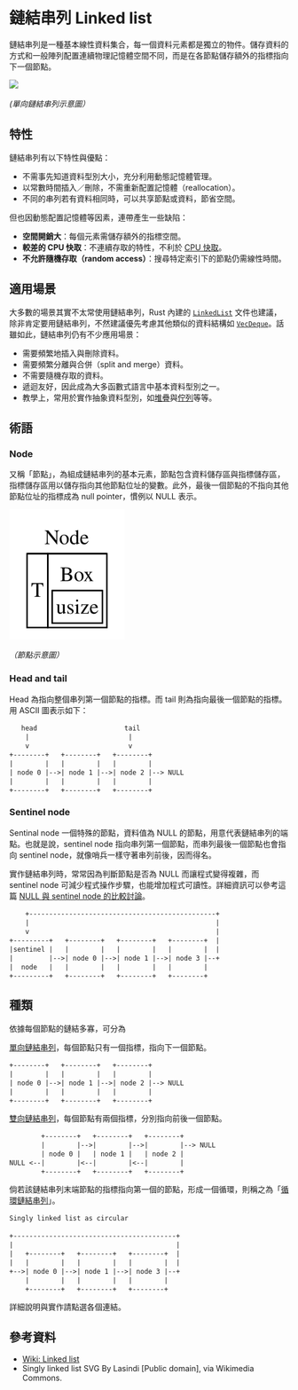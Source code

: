 # 鏈結串列 Linked list

鏈結串列是一種基本線性資料集合，每一個資料元素都是獨立的物件。儲存資料的方式和一般陣列配置連續物理記憶體空間不同，而是在各節點儲存額外的指標指向下一個節點。

![](https://upload.wikimedia.org/wikipedia/commons/thumb/6/6d/Singly-linked-list.svg/612px-Singly-linked-list.svg.png)

_(單向鏈結串列示意圖）_

## 特性

鏈結串列有以下特性與優點：

- 不需事先知道資料型別大小，充分利用動態記憶體管理。
- 以常數時間插入／刪除，不需重新配置記憶體（reallocation）。
- 不同的串列若有資料相同時，可以共享節點或資料，節省空間。

但也因動態配置記憶體等因素，連帶產生一些缺陷：

- **空間開銷大**：每個元素需儲存額外的指標空間。
- **較差的 CPU 快取**：不連續存取的特性，不利於 [CPU 快取][wiki-cpu-cache]。
- **不允許隨機存取（random access）**：搜尋特定索引下的節點仍需線性時間。

[wiki-cpu-cache]: https://en.wikipedia.org/wiki/CPU_cache

## 適用場景

大多數的場景其實不太常使用鏈結串列，Rust 內建的 [`LinkedList`][rust-linked-list] 文件也建議，除非肯定要用鏈結串列，不然建議優先考慮其他類似的資料結構如 [`VecDeque`][rust-vec-deque]。話雖如此，鏈結串列仍有不少應用場景：

- 需要頻繁地插入與刪除資料。
- 需要頻繁分離與合併（split and merge）資料。
- 不需要隨機存取的資料。
- 遞迴友好，因此成為大多函數式語言中基本資料型別之一。
- 教學上，常用於實作抽象資料型別，如[堆疊](../stack_queue/stack.md)與[佇列](../stack_queue/queue.md)等等。

[rust-linked-list]: https://doc.rust-lang.org/std/collections/struct.LinkedList.html
[rust-vec-deque]: https://doc.rust-lang.org/std/collections/vec_deque/struct.VecDeque.html

## 術語

### Node

又稱「節點」，為組成鏈結串列的基本元素，節點包含資料儲存區與指標儲存區，指標儲存區用以儲存指向其他節點位址的變數。此外，最後一個節點的不指向其他節點位址的指標成為 null pointer，慣例以 NULL 表示。

![node-box](node-box.svg)

_（節點示意圖）_

### Head and tail

Head 為指向整個串列第一個節點的指標。而 tail 則為指向最後一個節點的指標。用 ASCII 圖表示如下：

```
   head                      tail
    |                         |
    v                         v
+--------+   +--------+   +--------+
|        |   |        |   |        |
| node 0 |-->| node 1 |-->| node 2 |--> NULL
|        |   |        |   |        |
+--------+   +--------+   +--------+
```

### Sentinel node

Sentinal node 一個特殊的節點，資料值為 NULL 的節點，用意代表鏈結串列的端點。也就是說，sentinel node 指向串列第一個節點，而串列最後一個節點也會指向 sentinel node，就像哨兵一樣守著串列前後，因而得名。

實作鏈結串列時，常常因為判斷節點是否為 NULL 而讓程式變得複雜，而 sentinel node 可減少程式操作步驟，也能增加程式可讀性。詳細資訊可以參考這篇 [NULL 與 sentinel node 的比較討論](https://stackoverflow.com/questions/5384358/)。

```
    +-----------------------------------------------+
    |                                               |
    v                                               |
+---------+   +--------+   +--------+   +--------+  |
|sentinel |   |        |   |        |   |        |  |
|         |-->| node 0 |-->| node 1 |-->| node 3 |--+
|  node   |   |        |   |        |   |        |
+---------+   +--------+   +--------+   +--------+
```

## 種類

依據每個節點的鏈結多寡，可分為

[單向鏈結串列](singly.md)，每個節點只有一個指標，指向下一個節點。

```
+--------+   +--------+   +--------+
|        |   |        |   |        |
| node 0 |-->| node 1 |-->| node 2 |--> NULL
|        |   |        |   |        |
+--------+   +--------+   +--------+
```

[雙向鏈結串列](doubly.md)，每個節點有兩個指標，分別指向前後一個節點。

```
        +--------+   +--------+   +--------+
        |        |-->|        |-->|        |--> NULL
        | node 0 |   | node 1 |   | node 2 |
NULL <--|        |<--|        |<--|        |
        +--------+   +--------+   +--------+
```

倘若該鏈結串列末端節點的指標指向第一個的節點，形成一個循環，則稱之為「[循環鏈結串列](circular.md)」。

```
Singly linked list as circular

+-----------------------------------------+
|                                         |
|   +--------+   +--------+   +--------+  |
|   |        |   |        |   |        |  |
+-->| node 0 |-->| node 1 |-->| node 3 |--+
    |        |   |        |   |        |
    +--------+   +--------+   +--------+
```

詳細說明與實作請點選各個連結。

## 參考資料

- [Wiki: Linked list](https://en.wikipedia.org/wiki/Linked_list)
- Singly linked list SVG By Lasindi [Public domain], via Wikimedia Commons.
